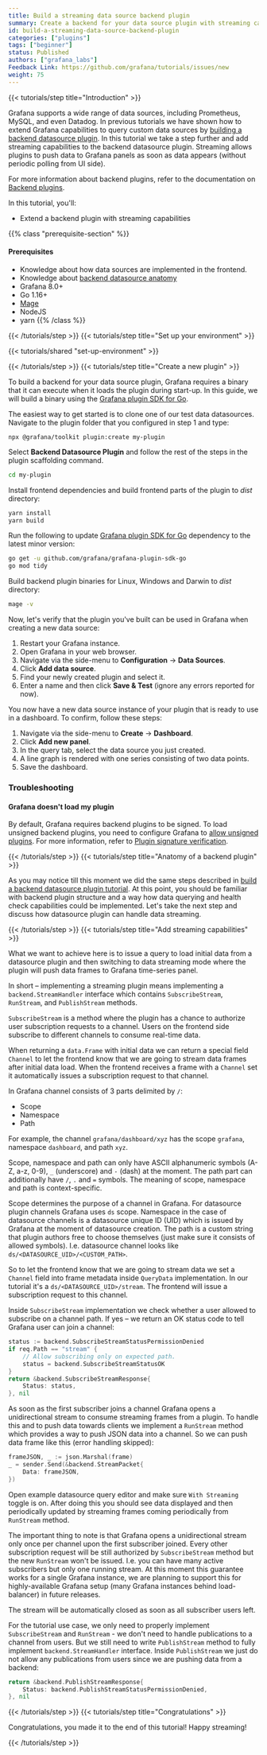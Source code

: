 ```yaml
---
title: Build a streaming data source backend plugin
summary: Create a backend for your data source plugin with streaming capabilities.
id: build-a-streaming-data-source-backend-plugin
categories: ["plugins"]
tags: ["beginner"]
status: Published
authors: ["grafana_labs"]
Feedback Link: https://github.com/grafana/tutorials/issues/new
weight: 75
---
```


{{< tutorials/step title="Introduction" >}}

Grafana supports a wide range of data sources, including Prometheus, MySQL, and even Datadog. In previous tutorials we have shown how to extend Grafana capabilities to query custom data sources by [building a backend datasource plugin](https://grafana.com/tutorials/build-a-data-source-backend-plugin/). In this tutorial we take a step further and add streaming capabilities to the backend datasource plugin. Streaming allows plugins to push data to Grafana panels as soon as data appears (without periodic polling from UI side).

For more information about backend plugins, refer to the documentation on [Backend plugins](https://grafana.com/docs/grafana/latest/developers/plugins/backend/).

In this tutorial, you'll:

- Extend a backend plugin with streaming capabilities

{{% class "prerequisite-section" %}}
#### Prerequisites

- Knowledge about how data sources are implemented in the frontend.
- Knowledge about [backend datasource anatomy](https://grafana.com/tutorials/build-a-data-source-backend-plugin/)
- Grafana 8.0+
- Go 1.16+
- [Mage](https://magefile.org/)
- NodeJS
- yarn
{{% /class %}}

{{< /tutorials/step >}}
{{< tutorials/step title="Set up your environment" >}}

{{< tutorials/shared "set-up-environment" >}}

{{< /tutorials/step >}}
{{< tutorials/step title="Create a new plugin" >}}

To build a backend for your data source plugin, Grafana requires a binary that it can execute when it loads the plugin during start-up. In this guide, we will build a binary using the [Grafana plugin SDK for Go](https://grafana.com/docs/grafana/latest/developers/plugins/backend/grafana-plugin-sdk-for-go/).

The easiest way to get started is to clone one of our test data datasources. Navigate to the plugin folder that you configured in step 1 and type:

```
npx @grafana/toolkit plugin:create my-plugin
```

Select **Backend Datasource Plugin** and follow the rest of the steps in the plugin scaffolding command.

```bash
cd my-plugin
```

Install frontend dependencies and build frontend parts of the plugin to _dist_ directory:

```bash
yarn install
yarn build
```

Run the following to update [Grafana plugin SDK for Go](https://grafana.com/docs/grafana/latest/developers/plugins/backend/grafana-plugin-sdk-for-go/) dependency to the latest minor version:

```bash
go get -u github.com/grafana/grafana-plugin-sdk-go
go mod tidy
```

Build backend plugin binaries for Linux, Windows and Darwin to _dist_ directory:

```bash
mage -v
```

Now, let's verify that the plugin you've built can be used in Grafana when creating a new data source:

1. Restart your Grafana instance.
1. Open Grafana in your web browser.
1. Navigate via the side-menu to **Configuration** -> **Data Sources**.
1. Click **Add data source**.
1. Find your newly created plugin and select it.
1. Enter a name and then click **Save & Test** (ignore any errors reported for now).

You now have a new data source instance of your plugin that is ready to use in a dashboard. To confirm, follow these steps:

1. Navigate via the side-menu to **Create** -> **Dashboard**.
1. Click **Add new panel**.
1. In the query tab, select the data source you just created.
1. A line graph is rendered with one series consisting of two data points.
1. Save the dashboard.

### Troubleshooting

#### Grafana doesn't load my plugin

By default, Grafana requires backend plugins to be signed. To load unsigned backend plugins, you need to
configure Grafana to [allow unsigned plugins](https://grafana.com/docs/grafana/latest/plugins/plugin-signature-verification/#allow-unsigned-plugins).
For more information, refer to [Plugin signature verification](https://grafana.com/docs/grafana/latest/plugins/plugin-signature-verification/#backend-plugins).

{{< /tutorials/step >}}
{{< tutorials/step title="Anatomy of a backend plugin" >}}

As you may notice till this moment we did the same steps described in [build a backend datasource plugin tutorial](https://grafana.com/tutorials/build-a-data-source-backend-plugin/). At this point, you should be familiar with backend plugin structure and a way how data querying and health check capabilities could be implemented. Let's take the next step and discuss how datasource plugin can handle data streaming.

{{< /tutorials/step >}}
{{< tutorials/step title="Add streaming capabilities" >}}

What we want to achieve here is to issue a query to load initial data from a datasource plugin and then switching to data streaming mode where the plugin will push data frames to Grafana time-series panel.

In short – implementing a streaming plugin means implementing a `backend.StreamHandler` interface which contains `SubscribeStream`, `RunStream`, and `PublishStream` methods.

`SubscribeStream` is a method where the plugin has a chance to authorize user subscription requests to a channel. Users on the frontend side subscribe to different channels to consume real-time data.

When returning a `data.Frame` with initial data we can return a special field `Channel` to let the frontend know that we are going to stream data frames after initial data load. When the frontend receives a frame with a `Channel` set it automatically issues a subscription request to that channel.

In Grafana channel consists of 3 parts delimited by `/`:

* Scope
* Namespace
* Path

For example, the channel `grafana/dashboard/xyz` has the scope `grafana`, namespace `dashboard`, and path `xyz`.

Scope, namespace and path can only have ASCII alphanumeric symbols (A-Z, a-z, 0-9), `_` (underscore) and `-` (dash) at the moment. The path part can additionally have `/`, `.` and `=` symbols. The meaning of scope, namespace and path is context-specific.

Scope determines the purpose of a channel in Grafana. For datasource plugin channels Grafana uses `ds` scope. Namespace in the case of datasource channels is a datasource unique ID (UID) which is issued by Grafana at the moment of datasource creation. The path is a custom string that plugin authors free to choose themselves (just make sure it consists of allowed symbols). I.e. datasource channel looks like `ds/<DATASOURCE_UID>/<CUSTOM_PATH>`.

So to let the frontend know that we are going to stream data we set a `Channel` field into frame metadata inside `QueryData` implementation. In our tutorial it's a `ds/<DATASOURCE_UID>/stream`. The frontend will issue a subscription request to this channel.

Inside `SubscribeStream` implementation we check whether a user allowed to subscribe on a channel path. If yes – we return an OK status code to tell Grafana user can join a channel:

```go
status := backend.SubscribeStreamStatusPermissionDenied
if req.Path == "stream" {
    // Allow subscribing only on expected path.
    status = backend.SubscribeStreamStatusOK
}
return &backend.SubscribeStreamResponse{
    Status: status,
}, nil
```

As soon as the first subscriber joins a channel Grafana opens a unidirectional stream to consume streaming frames from a plugin. To handle this and to push data towards clients we implement a `RunStream` method which provides a way to push JSON data into a channel. So we can push data frame like this (error handling skipped):

```go
frameJSON, _ := json.Marshal(frame)
_ = sender.Send(&backend.StreamPacket{
    Data: frameJSON,
})
```

Open example datasource query editor and make sure `With Streaming` toggle is on. After doing this you should see data displayed and then periodically updated by streaming frames coming periodically from `RunStream` method.

The important thing to note is that Grafana opens a unidirectional stream only once per channel upon the first subscriber joined. Every other subscription request will be still authorized by `SubscribeStream` method but the new `RunStream` won't be issued. I.e. you can have many active subscribers but only one running stream. At this moment this guarantee works for a single Grafana instance, we are planning to support this for highly-available Grafana setup (many Grafana instances behind load-balancer) in future releases.

The stream will be automatically closed as soon as all subscriber users left.

For the tutorial use case, we only need to properly implement `SubscribeStream` and `RunStream` - we don't need to handle publications to a channel from users. But we still need to write `PublishStream` method to fully implement `backend.StreamHandler` interface. Inside `PublishStream` we just do not allow any publications from users since we are pushing data from a backend:

```go
return &backend.PublishStreamResponse{
    Status: backend.PublishStreamStatusPermissionDenied,
}, nil
```

{{< /tutorials/step >}}
{{< tutorials/step title="Congratulations" >}}

Congratulations, you made it to the end of this tutorial! Happy streaming!

{{< /tutorials/step >}}
